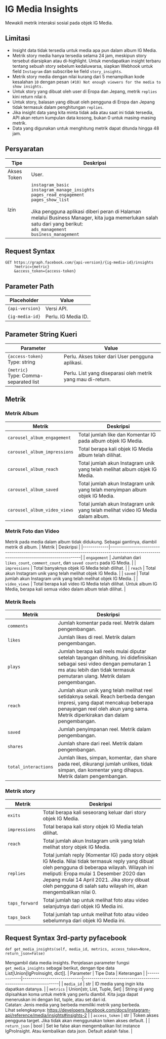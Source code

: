 # IG Media Insights
Mewakili metrik interaksi sosial pada objek IG Media.

## Limitasi
- Insight data tidak tersedia untuk media apa pun dalam album IG Media.
- Metrik story media hanya tersedia selama 24 jam, meskipun story tersebut diarsipkan atau di-highlight. Untuk mendapatkan insight terbaru tentang sebuah story sebelum kedaluwarsa, siapkan Webhook untuk field ``Instagram`` dan subscribe ke field ``story_insights``.
- Metrik story media dengan nilai kurang dari 5 menampilkan kode kesalahan ``10`` dengan pesan ``(#10) Not enough viewers for the media to show insights.``
- Untuk story yang dibuat oleh user di Eropa dan Jepang, metrik ``replies`` kini return nilai ``0``.
- Untuk story, balasan yang dibuat oleh pengguna di Eropa dan Jepang tidak termasuk dalam penghitungan ``replies``.
- Jika insight data yang kita minta tidak ada atau saat ini tidak tersedia, API akan return kumpulan data kosong, bukan 0 untuk masing-masing metrik.
- Data yang digunakan untuk menghitung metrik dapat ditunda hingga 48 jam.

## Persyaratan
| Tipe          | Deskripsi                                                                                                                                                                                           |
|---------------|-------------------------------------------------------------------------------------------------------------------------------------------------------------------------------------------------------|
| Akses Token | User.                                                                                                                                                                                                 |
| Izin   | ``instagram_basic`` <br />``instagram_manage_insights`` <br />``pages_read_engagement`` <br />``pages_show_list`` <br /><br /> Jika pengguna aplikasi diberi peran di Halaman melalui Business Manager, kita juga memerlukan salah satu dari yang berikut: <br /> ``ads_management`` <br />``business_management`` |

## Request Syntax

```
GET https://graph.facebook.com/{api-version}/{ig-media-id}/insights
    ?metric={metric}
    &access_token={access-token}
```

## Parameter Path

 Placeholder   | Value                  |
|---------------|------------------------|
| ``{api-version}`` | Versi API.           |
| ``{ig-media-id}`` | Perlu. IG Media ID. |

## Parameter String Kueri

| Parameter                           | Value                                                        |
|-------------------------------------|--------------------------------------------------------------|
| ``{access-token}`` <br />Type: string         | Perlu. Akses toker dari User pengguna aplikasi.                      |
| ``{metric}`` <br />Type: Comma-separated list | Perlu. List yang diseparasi oleh metrik yang mau di-return. |

## Metrik

### Metrik Album

| Metrik                     | Deskripsi                                                                                 |
|----------------------------|---------------------------------------------------------------------------------------------|
| ``carousel_album_engagement``  | Total jumlah like dan Komentar IG pada album objek IG Media.                         |
| ``carousel_album_impressions`` | Total berapa kali objek IG Media album telah dilihat.                              |
| ``carousel_album_reach``       | Total jumlah akun Instagram unik yang telah melihat album objek IG Media.         |
| ``carousel_album_saved``       | Total jumlah akun Instagram unik yang telah menyimpan album objek IG Media.        |
| ``carousel_album_video_views`` | Total jumlah akun Instagram unik yang telah melihat video IG Media dalam album. |

### Metrik Foto dan Video
Metrik pada media dalam album tidak didukung. Sebagai gantinya, diambil metrik di album.
| Metrik      | Deskripsi                                                                                                                                 |
|-------------|---------------------------------------------------------------------------------------------------------------------------------------------|
| ``engagement``  | Jumlahan dari ``likes_count``, ``comment_count``, dan ``saved counts`` pada IG Media.                                                                        |
| ``impressions`` | Total banyaknya objek IG Media telah dilihat.                                                                                    |
| ``reach``       | Total akun  Instagram unik yang telah melihat objek IG Media.                                                               |
| ``saved``       | Total jumlah akun Instagram unik yang telah melihat objek IG Media.                                                              |
| ``video_views`` | Total berapa kali video IG Media telah dilihat. Untuk album IG Media, berapa kali semua video dalam album telah dilihat. |

### Metrik Reels

| Metrik             | Deskripsi                                                                                                                                                                                                   |
|--------------------|---------------------------------------------------------------------------------------------------------------------------------------------------------------------------------------------------------------|
| ``comments``           | Jumlah komentar pada reel. Metrik dalam pengembangan.                                                                                                                                                        |
| ``likes``              | Jumlah likes di reel. Metrik dalam pengembangan.                                                                                                                                                           |
| ``plays``              | Jumlah berapa kali reels mulai diputar setelah tayangan dihitung. Ini didefinisikan sebagai sesi video dengan pemutaran 1 ms atau lebih dan tidak termasuk pemutaran ulang. Metrik dalam pengembangan. |
| ``reach``              | Jumlah akun unik yang telah melihat reel setidaknya sekali. Reach berbeda dengan impresi, yang dapat mencakup beberapa penayangan reel oleh akun yang sama. Metrik diperkirakan dan dalam pengembangan. |
| ``saved``              | Jumlah penyimpanan reel. Metrik dalam pengembangan.                                                                                                                                                           |
| ``shares``             | Jumlah share dari reel. Metrik dalam pengembangan.                                                                                                                                                         |
| ``total_interactions`` | Jumlah likes, simpan, komentar, dan share pada reel, dikurangi jumlah unlikes, tidak simpan, dan komentar yang dihapus. Metrik dalam pengembangan.                                                                  |

### Metrik story

| Metrik       | Deskripsi                                                                                                                                                                                                                                                                                                    |
|--------------|----------------------------------------------------------------------------------------------------------------------------------------------------------------------------------------------------------------------------------------------------------------------------------------------------------------|
| ``exits``        | Total berapa kali seseorang keluar dari story objek IG Media.                                                                                                                                                                                                                                                |
| ``impressions``  | Total berapa kali story objek IG Media telah dilihat.                                                                                                                                                                                                                                                 |
| ``reach``        | Total jumlah akun Instagram unik yang telah melihat story objek IG Media.                                                                                                                                                                                                                            |
| ``replies``      | Total jumlah reply (Komentar IG) pada story objek IG Media. Nilai tidak termasuk reply yang dibuat oleh pengguna di beberapa wilayah. Wilayah ini meliputi: Eropa mulai 1 Desember 2020 dan Jepang mulai 14 April 2021. Jika story dibuat oleh pengguna di salah satu wilayah ini, akan mengembalikan nilai 0. |
| ``taps_forward`` | Total jumlah tap untuk melihat foto atau video selanjutnya dari objek IG Media ini.                                                                                                                                                                                                                                  |
| ``taps_back``    | Total jumlah tap untuk melihat foto atau video sebelumnya dari objek IG Media ini.                                                                                                                                                                                                                            |

## Request Syntax 3rd-party pyfacebook

```
def get_media_insights(self, media_id, metrics, access_token=None, return_json=False)
```
        
Mengambil data media insights. Penjelasan parameter fungsi ``get_media_insights``    sebagai berikut, dengan tipe data List[Union[IgProInsight, dict]].
| Parameter    | Tipe Data                    | Keterangan                                                      |
|--------------|------------------------------|-----------------------------------------------------------------|
| ``media_id``     | str                          | ID media yang ingin kita dapatkan datanya.                    |
| ``metrics``      | Union[str, List, Tuple, Set] | String id yang dipisahkan koma untuk metrik yang perlu diambil. Kita juga dapat meneruskan ini dengan list, tuple, atau set dari id. <br />Catatan: Jenis media yang berbeda memiliki metrik yang berbeda. <br />Lihat selengkapnya: https://developers.facebook.com/docs/instagram-api/reference/media/insights#insights-2 |
| ``access_token`` | str                          | Token akses pengguna target. Jika tidak akan menggunakan token akses default. |
| ``return_json``  | bool                         | Set ke false akan mengembalikan list instance IgProInsight. Atau kembalikan data json. Default adalah false.   |
